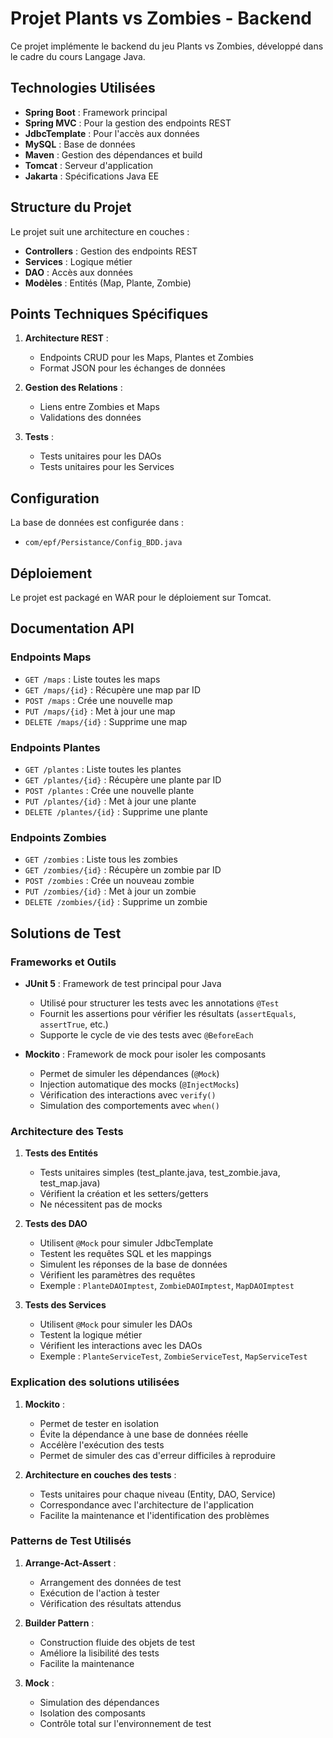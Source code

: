 # Projet Plants vs Zombies - Backend

Ce projet implémente le backend du jeu Plants vs Zombies, développé dans le cadre du cours Langage Java.

## Technologies Utilisées

- **Spring Boot** : Framework principal
- **Spring MVC** : Pour la gestion des endpoints REST
- **JdbcTemplate** : Pour l'accès aux données
- **MySQL** : Base de données
- **Maven** : Gestion des dépendances et build
- **Tomcat** : Serveur d'application
- **Jakarta** : Spécifications Java EE

## Structure du Projet

Le projet suit une architecture en couches :
- **Controllers** : Gestion des endpoints REST
- **Services** : Logique métier
- **DAO** : Accès aux données
- **Modèles** : Entités (Map, Plante, Zombie)

## Points Techniques Spécifiques

1. **Architecture REST** :
   - Endpoints CRUD pour les Maps, Plantes et Zombies
   - Format JSON pour les échanges de données

2. **Gestion des Relations** :
   - Liens entre Zombies et Maps
   - Validations des données

3. **Tests** :
   - Tests unitaires pour les DAOs
   - Tests unitaires pour les Services

## Configuration

La base de données est configurée dans :
- `com/epf/Persistance/Config_BDD.java`

## Déploiement

Le projet est packagé en WAR pour le déploiement sur Tomcat.

## Documentation API

### Endpoints Maps
- `GET /maps` : Liste toutes les maps
- `GET /maps/{id}` : Récupère une map par ID
- `POST /maps` : Crée une nouvelle map
- `PUT /maps/{id}` : Met à jour une map
- `DELETE /maps/{id}` : Supprime une map

### Endpoints Plantes
- `GET /plantes` : Liste toutes les plantes
- `GET /plantes/{id}` : Récupère une plante par ID
- `POST /plantes` : Crée une nouvelle plante
- `PUT /plantes/{id}` : Met à jour une plante
- `DELETE /plantes/{id}` : Supprime une plante

### Endpoints Zombies
- `GET /zombies` : Liste tous les zombies
- `GET /zombies/{id}` : Récupère un zombie par ID
- `POST /zombies` : Crée un nouveau zombie
- `PUT /zombies/{id}` : Met à jour un zombie
- `DELETE /zombies/{id}` : Supprime un zombie

## Solutions de Test

### Frameworks et Outils
- **JUnit 5** : Framework de test principal pour Java
  - Utilisé pour structurer les tests avec les annotations `@Test`
  - Fournit les assertions pour vérifier les résultats (`assertEquals`, `assertTrue`, etc.)
  - Supporte le cycle de vie des tests avec `@BeforeEach`

- **Mockito** : Framework de mock pour isoler les composants
  - Permet de simuler les dépendances (`@Mock`)
  - Injection automatique des mocks (`@InjectMocks`)
  - Vérification des interactions avec `verify()`
  - Simulation des comportements avec `when()`

### Architecture des Tests

1. **Tests des Entités**
   - Tests unitaires simples (test_plante.java, test_zombie.java, test_map.java)
   - Vérifient la création et les setters/getters
   - Ne nécessitent pas de mocks

2. **Tests des DAO**
   - Utilisent `@Mock` pour simuler JdbcTemplate
   - Testent les requêtes SQL et les mappings
   - Simulent les réponses de la base de données
   - Vérifient les paramètres des requêtes
   - Exemple : `PlanteDAOImptest`, `ZombieDAOImptest`, `MapDAOImptest`

3. **Tests des Services**
   - Utilisent `@Mock` pour simuler les DAOs
   - Testent la logique métier
   - Vérifient les interactions avec les DAOs
   - Exemple : `PlanteServiceTest`, `ZombieServiceTest`, `MapServiceTest`

### Explication des solutions utilisées 

1. **Mockito** :
   - Permet de tester en isolation
   - Évite la dépendance à une base de données réelle
   - Accélère l'exécution des tests
   - Permet de simuler des cas d'erreur difficiles à reproduire

2. **Architecture en couches des tests** :
   - Tests unitaires pour chaque niveau (Entity, DAO, Service)
   - Correspondance avec l'architecture de l'application
   - Facilite la maintenance et l'identification des problèmes


### Patterns de Test Utilisés

1. **Arrange-Act-Assert** :
   - Arrangement des données de test
   - Exécution de l'action à tester
   - Vérification des résultats attendus

2. **Builder Pattern** :
   - Construction fluide des objets de test
   - Améliore la lisibilité des tests
   - Facilite la maintenance

3. **Mock** :
   - Simulation des dépendances
   - Isolation des composants
   - Contrôle total sur l'environnement de test